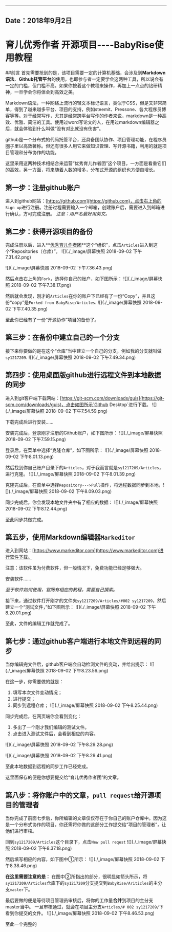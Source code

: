
---
Date：2018年9月2日
---

# 育儿优秀作者 开源项目----BabyRise使用教程

##前言
首先需要抢到的是，该项目需要一定的计算机基础，会涉及到**Markdown语法**、**Github托管平台**的使用，也即参与者一定要学会这两种工具，所以说会有一定的门槛，但门槛不高。如果你按着这个教程来操作，再加上一点点的钻研精神，一旦学会你将体会到高效之美。

Markdown语法，一种网络上流行的轻文本标记语言，类似于CSS，但是又非常简单，得到了越来越多平台、项目的支持，例如steemit、Pressone、各大程序员博客等等。对于经常写作，尤其是经常跨平台写作的作者来说，markdown是一种高效、优雅、简洁的工具。使用过word写论文的人，在用过markdown编辑器之后，就会体验到什么叫做“没有对比就没有伤害”。

github是一个分布式的代码托管平台，还具备团队协作、项目管理功能，在程序员圈子里以高效著称。但还有很多人用它来做知识管理、写开源书籍，利用的就是项目管理和分布协作的功能。

这里采用这两种技术相结合来运营“优秀育儿作者团”这个项目，一方面是看重它们的高效，另一方面，将来随着人数的增多，分布式开源的组织也方便自增长。

## 第一步：注册github账户
进入到github网站：[https://github.com](https://github.com)，点击右上角的 `Sign up`进行注册。注册过程需要输入一个邮箱，创建账户后，需要进入到邮箱进行确认，方可完成注册。
*注意：用户名最好用英文。*

## 第二步：获得开源项目的备份
完成注册以后，进入**[优秀育儿作者团](https://github.com/BabyRise)**这个“组织”，点击`Articles`进入到这个“Repositories（仓库）”。
![](./_image/屏幕快照 2018-09-02 下午7.31.42.png)

![](./_image/屏幕快照 2018-09-02 下午7.36.43.png)

然后点击右上角的`Fork`，选择你自己的账户，如下图所示：
![](./_image/屏幕快照 2018-09-02 下午7.38.17.png)

然后就会发现，刚才的`Articles`在你的账户下已经有了一份“Copy”，并且这份“copy”是`Forked from BabyRise/Articles`.
![](./_image/屏幕快照 2018-09-02 下午7.40.35.png)

至此你已经有了一份“开源协作”项目的备份了。
## 第三步：在备份中建立自己的一个分支
接下来你要做的是在这个“仓库”当中建立一个自己的分支，例如我的分支就叫做`sy1217209`.
![](./_image/屏幕快照 2018-09-02 下午7.49.34.png)

## 第四步：使用桌面版github进行远程文件到本地数据的同步

进入到git客户端下载网站：[https://git-scm.com/downloads/guis](https://git-scm.com/downloads/guis)，点击如图所示`Github Desktop`进行下载。
![](./_image/屏幕快照 2018-09-02 下午7.54.59.png)

下载完成后进行安装……

安装完成后，登录刚才注册的Github账户，如下图所示：
![](./_image/屏幕快照 2018-09-02 下午7.59.15.png)

登录后，在菜单中选择“克隆仓库”，如下图所示：
![](./_image/屏幕快照 2018-09-02 下午8.01.13.png)

然后找到你自己账户目录下的`Articles`，对于我而言就是`sy1217209/Articles`，进行克隆。
![](./_image/屏幕快照 2018-09-02 下午8.01.39.png)

克隆完成后，在菜单中选择`Repository--->Pull`操作，将远程数据同步到本地，![](./_image/屏幕快照 2018-09-02 下午8.09.03.png)

同步完成后，你会发现本地文件夹中有了相应的数据：
![](./_image/屏幕快照 2018-09-02 下午8.12.44.png)

至此同步共做完成。

## 第五步，使用Markdown编辑器`Markeditor`
进入到网站：[https://www.markeditor.com](https://www.markeditor.com)进行软件下载。

注意：该软件虽为付费软件，但一般情况下，免费功能已经足够强大。

安装软件……

*至于软件如何使用，官网有相应的教程，需要自己摸索。*

接下来，通过软件打开刚才的文件夹`sy1217209/Articles/#002 sy1217209`，然后建立一个“测试文件，”如下图所示：
![](./_image/屏幕快照 2018-09-02 下午8.20.01.png)

至此，文件的编辑工作就完成了。

## 第七步：通过github客户端进行本地文件到远程的同步
当你编辑完文件后，github客户端会自动检测文件的变动，并给出提示：
![](./_image/屏幕快照 2018-09-02 下午8.23.56.png)

在这一步，你需要做的就是：
1. 填写本次文件变动情况；
2. 进行提交；
3. 同步到远程仓库；
![](./_image/屏幕快照 2018-09-02 下午8.25.44.png)

同步完成后，在网页端你会看到变化：
1. 多出了一个刚才我们编辑的测试文件。
2. 点击进入测试文件后，会看到相应的内容。

![](./_image/屏幕快照 2018-09-02 下午8.29.28.png)

![](./_image/屏幕快照 2018-09-02 下午8.29.41.png)

至此本地数据到远程的同步工作已经完成。

这里面保存的便是你想要提交给“育儿优秀作者团”的文章。

## 第八步：将你账户中的文章，`pull request`给开源项目的管理者

当你完成了前面七步后，你所编辑的文章仅仅存在于你自己的账户仓库中。因为这是一个分布式协作的项目，你还需将你做的这部分工作提交给“项目的管理者”，让他们进行审核。

回到`sy1217209/Articles`这个目录下，点击`New pull reqest`
![](./_image/屏幕快照 2018-09-02 下午8.37.18.png)

然后填写相应的内容，如下图中①所示：
![](./_image/屏幕快照 2018-09-02 下午8.38.46.png)

**在这里需要注意的是：**
在图中②所指出的部分，很明显如箭头所示，将`sy1217209/Articles`仓库下的`sy1217209`分支提交到`BabyRise/Ariticles`的主分支`master`下。

最后要做的便是等待项目管理员审核后，将你的工作量**合并**到项目的主分支master当中。
一旦审核通过，就会在项目主分支`Articles/# 002 sy1217209/`下看到你提交的文件。
![](./_image/屏幕快照 2018-09-02 下午8.46.53.png)

至此一个完整的
